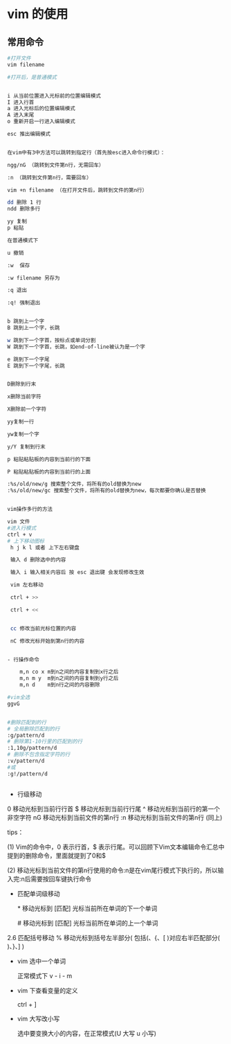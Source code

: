 # vim 的使用

## 常用命令

```sh
#打开文件
vim filename

#打开后，是普通模式


i 从当前位置进入光标前的位置编辑模式
I 进入行首
a 进入光标后的位置编辑模式
A 进入末尾
o 重新开启一行进入编辑模式

esc 推出编辑模式


在vim中有3中方法可以跳转到指定行（首先按esc进入命令行模式）：

ngg/nG （跳转到文件第n行，无需回车）

:n （跳转到文件第n行，需要回车）

vim +n filename （在打开文件后，跳转到文件的第n行）

dd 删除 1 行
ndd 删除多行

yy 复制
p 粘贴

在普通模式下

u 撤销

:w  保存

:w filename 另存为

:q 退出

:q! 强制退出


b 跳到上一个字
B 跳到上一个字，长跳

w 跳到下一个字首，按标点或单词分割
W 跳到下一个字首，长跳，如end-of-line被认为是一个字

e 跳到下一个字尾
E 跳到下一个字尾，长跳


D删除到行末

x删除当前字符

X删除前一个字符

yy复制一行

yw复制一个字

y/Y 复制到行末

p 粘贴粘贴板的内容到当前行的下面

P 粘贴粘贴板的内容到当前行的上面

:%s/old/new/g 搜索整个文件，将所有的old替换为new
:%s/old/new/gc 搜索整个文件，将所有的old替换为new，每次都要你确认是否替换


vim操作多行的方法

vim 文件
#进入行模式
ctrl + v 
# 上下移动图标
 h j k l 或者 上下左右键盘

 输入 d 删除选中的内容

 输入 i 输入相关内容后 按 esc 退出键 会发现修改生效

 vim 左右移动

 ctrl + >>

 ctrl + <<


 cc 修改当前光标位置的内容

 nC 修改光标开始到第n行的内容


- 行操作命令

    m,n co x m到n之间的内容复制到x行之后
    m,n m y  m到n之间的内容复制到y行之后
    m,n d    m到n行之间的内容删除

#vim全选
ggvG


#删除匹配到的行
# 全局删除匹配到的行
:g/pattern/d
# 删除第1-10行里的匹配到的行
:1,10g/pattern/d
# 删除不包含指定字符的行
:v/pattern/d
#或
:g!/pattern/d



```

- 行级移动

0         移动光标到当前行行首
$         移动光标到当前行行尾
^         移动光标到当前行的第一个非空字符
nG       移动光标到当前文件的第n行
:n       移动光标到当前文件的第n行 (同上)

tips：

(1) Vim的命令中，0 表示行首，$ 表示行尾。可以回顾下Vim文本编辑命令汇总中提到的删除命令，里面就提到了0和$

(2) 移动光标到当前文件的第n行使用的命令:n是在vim尾行模式下执行的，所以输入完:n后需要按回车键执行命令

- 匹配单词级移动

    \*        移动光标到 [匹配] 光标当前所在单词的下一个单词
    
    \#        移动光标到 [匹配] 光标当前所在单词的上一个单词

2.6 匹配括号移动
%        移动光标到括号左半部分( 包括(、{、[ )对应右半匹配部分( )、}、] )

- vim 选中一个单词

    正常模式下 v - i - m

- vim 下查看变量的定义

    ctrl + ]

- vim 大写改小写

    选中要变换大小的内容，在正常模式(U 大写 u 小写)
    
